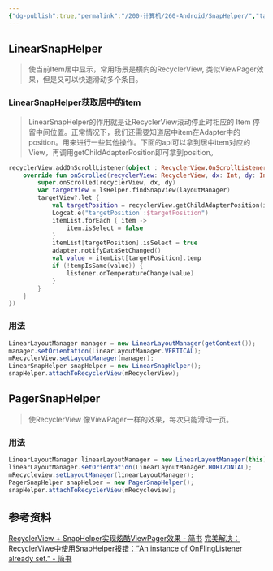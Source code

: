 ```yaml
---
{"dg-publish":true,"permalink":"/200-计算机/260-Android/SnapHelper/","tags":["Android/RecyclerView"],"noteIcon":""}
---
```


## LinearSnapHelper
>使当前Item居中显示，常用场景是横向的RecyclerView, 类似ViewPager效果，但是又可以快速滑动多个条目。

### LinearSnapHelper获取居中的item
>LinearSnapHelper的作用就是让RecyclerView滚动停止时相应的 Item 停留中间位置。正常情况下，我们还需要知道居中item在Adapter中的position。用来进行一些其他操作。下面的api可以拿到居中item对应的View，再调用getChildAdapterPosition即可拿到position。
```Kotlin
recyclerView.addOnScrollListener(object : RecyclerView.OnScrollListener() {
    override fun onScrolled(recyclerView: RecyclerView, dx: Int, dy: Int) {
        super.onScrolled(recyclerView, dx, dy)
        var targetView = lsHelper.findSnapView(layoutManager)
        targetView?.let {
            val targetPosition = recyclerView.getChildAdapterPosition(it)
            Logcat.e("targetPosition :$targetPosition")
            itemList.forEach { item ->
                item.isSelect = false
            }
            itemList[targetPosition].isSelect = true
            adapter.notifyDataSetChanged()
            val value = itemList[targetPosition].temp
            if (!tempIsSame(value)) {
                listener.onTemperatureChange(value)
            }
        }
    }
})
```

### 用法
```java
LinearLayoutManager manager = new LinearLayoutManager(getContext());
manager.setOrientation(LinearLayoutManager.VERTICAL);
mRecyclerView.setLayoutManager(manager);
LinearSnapHelper snapHelper = new LinearSnapHelper();
snapHelper.attachToRecyclerView(mRecyclerView);
```

## PagerSnapHelper
>使RecyclerView 像ViewPager一样的效果，每次只能滑动一页。


### 用法
```java
LinearLayoutManager linearLayoutManager = new LinearLayoutManager(this);
linearLayoutManager.setOrientation(LinearLayoutManager.HORIZONTAL);
mRecycleview.setLayoutManager(linearLayoutManager);
PagerSnapHelper snapHelper = new PagerSnapHelper();
snapHelper.attachToRecyclerView(mRecycleview);
```



## 参考资料
[RecyclerView + SnapHelper实现炫酷ViewPager效果 - 简书](https://www.jianshu.com/p/f23f6271a074)
[完美解决：RecyclerViwe中使用SnapHelper报错：“An instance of OnFlingListener already set.” - 简书](https://www.jianshu.com/p/7dcc82d593b5)